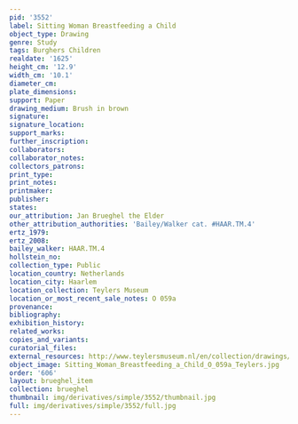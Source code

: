 ```yaml
---
pid: '3552'
label: Sitting Woman Breastfeeding a Child
object_type: Drawing
genre: Study
tags: Burghers Children
realdate: '1625'
height_cm: '12.9'
width_cm: '10.1'
diameter_cm: 
plate_dimensions: 
support: Paper
drawing_medium: Brush in brown
signature: 
signature_location: 
support_marks: 
further_inscription: 
collaborators: 
collaborator_notes: 
collectors_patrons: 
print_type: 
print_notes: 
printmaker: 
publisher: 
states: 
our_attribution: Jan Brueghel the Elder
other_attribution_authorities: 'Bailey/Walker cat. #HAAR.TM.4'
ertz_1979: 
ertz_2008: 
bailey_walker: HAAR.TM.4
hollstein_no: 
collection_type: Public
location_country: Netherlands
location_city: Haarlem
location_collection: Teylers Museum
location_or_most_recent_sale_notes: O 059a
provenance: 
bibliography: 
exhibition_history: 
related_works: 
copies_and_variants: 
curatorial_files: 
external_resources: http://www.teylersmuseum.nl/en/collection/drawings/o-059a-een-zittende-vrouw-die-een-kind-de-borst-geeft-jan-de-oude-brueghel-1568-1625-tekenaar
object_image: Sitting_Woman_Breastfeeding_a_Child_O_059a_Teylers.jpg
order: '606'
layout: brueghel_item
collection: brueghel
thumbnail: img/derivatives/simple/3552/thumbnail.jpg
full: img/derivatives/simple/3552/full.jpg
---
```

